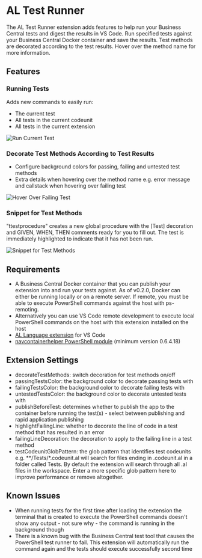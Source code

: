 # AL Test Runner

The AL Test Runner extension adds features to help run your Business Central tests and digest the results in VS Code. Run specified tests against your Business Central Docker container and save the results. Test methods are decorated according to the test results. Hover over the method name for more information.

## Features

### Running Tests
Adds new commands to easily run:
- The current test
- All tests in the current codeunit
- All tests in the current extension

![Run Current Test](https://jpearsondotblog.files.wordpress.com/2019/11/run-current-test.gif)

### Decorate Test Methods According to Test Results
- Configure background colors for passing, failing and untested test methods
- Extra details when hovering over the method name e.g. error message and callstack when hovering over failing test

![Hover Over Failing Test](https://jpearsondotblog.files.wordpress.com/2019/11/hover-over-failing-test.gif)

### Snippet for Test Methods
"ttestprocedure" creates a new global procedure with the [Test] decoration and GIVEN, WHEN, THEN comments ready for you to fill out. The test is immediately highlighted to indicate that it has not been run.

![Snippet for Test Methods](https://jpearsondotblog.files.wordpress.com/2019/11/test-procedure-snippet.gif)

## Requirements
- A Business Central Docker container that you can publish your extension into and run your tests against. As of v0.2.0, Docker can either be running locally or on a remote server. If remote, you must be able to execute PowerShell commands against the host with ps-remoting.
- Alternatively you can use VS Code remote development to execute local PowerShell commands on the host with this extension installed on the host 
- [AL Language extension](https://marketplace.visualstudio.com/items?itemName=ms-dynamics-smb.al) for VS Code
- [navcontainerhelper PowerShell module](https://freddysblog.com/category/navcontainerhelper/) (minimum version 0.6.4.18)

## Extension Settings
- decorateTestMethods: switch decoration for test methods on/off
- passingTestsColor: the background color to decorate passing tests with
- failingTestsColor: the background color to decorate failing tests with
- untestedTestsColor: the background color to decorate untested tests with
- publishBeforeTest: determines whether to publish the app to the container before running the test(s) - select between publishing and rapid application publishing
- highlightFailingLine: whether to decorate the line of code in a test method that has resulted in an error
- failingLineDecoration: the decoration to apply to the failing line in a test method
- testCodeunitGlobPattern: the glob pattern that identifies test codeunits e.g. **/Tests/*.codeunit.al will search for files ending in .codeunit.al in a folder called Tests. By default the extension will search through all .al files in the workspace. Enter a more specific glob pattern here to improve performance or remove altogether.

## Known Issues
- When running tests for the first time after loading the extension the terminal that is created to execute the PowerShell commands doesn't show any output - not sure why - the command is running in the background though
- There is a known bug with the Business Central test tool that causes the PowerShell test runner to fail. This extension will automatically run the command again and the tests should execute successfully second time
